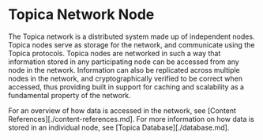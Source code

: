 # Topica Network Node

The Topica network is a distributed system made up of independent nodes.
Topica nodes serve as storage for the network, and communicate using the
Topica protocols. Topica nodes are networked in such a way that information
stored in any participating node can be accessed from any node in the
network. Information can also be replicated across multiple nodes in the
network, and cryptographically verified to be correct when accessed, thus
providing built in support for caching and scalability as a fundamental
property of the network.

For an overview of how data is accessed in the network, see
[Content References][./content-references.md]. For more information on how
data is stored in an individual node, see [Topica Database][./database.md].
